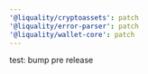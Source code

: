 ```yaml
---
'@liquality/cryptoassets': patch
'@liquality/error-parser': patch
'@liquality/wallet-core': patch
---
```


test: bump pre release
